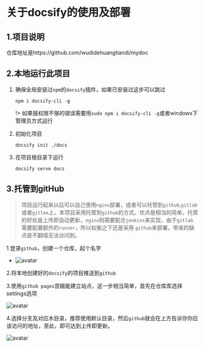 # 关于docsify的使用及部署



## 1.项目说明

仓库地址是https://github.com/wudidehuangtiandi/mydoc



## 2.本地运行此项目



1. 确保全局安装过`npm`的`docsify`插件，如果已安装过这步可以跳过

   ```
   npm i docsify-cli -g
   ```

   !> 如果报权限不够的错误需要用`sudo npm i docsify-cli -g`或者windows下管理员方式运行

2. 初始化项目

   ```
   docsify init ./docs
   ```

3. 在项目根目录下运行

   ```
   docsify serve docs
   ```

   

## 3.托管到gitHub



> 项目运行起来以后可以自己使用`nginx`部署，或者可以托管到`github`,`gitlab`或者`gitlee`上，本项目采用托管到`github`的方式，优点是相当的简单，托管的好处是上传即自动更新，`nginx`则需要配合`jenkins`来实现，由于`gitlab`需要配置额外的`runner`，所以权衡之下还是采用	`github`来部署。带来的缺点是不翻墙无法访问到。



1.登录`github`，创建一个仓库，起个名字

- ![avatar](http://1.116.91.244:9001/docsify/20200105143404136.png)

 2.将本地创建好的`docsify`的项目推送到`github`

 3.使用`github pages`宫娥能建立站点，这一步相当简单，首先在仓库库选择settings选项

![avatar](http://1.116.91.244:9001/docsify/20200105145128951.png)

4.选择分支及对应木目录，推荐使用默认目录，然后`github`就会在上方告诉你你应该访问的地址，至此，即可达到上传即更新。

![avatar](http://1.116.91.244:9001/docsify/16389324572795.png)







